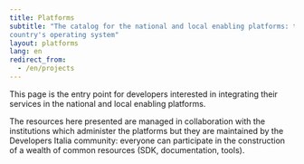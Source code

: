 ```yaml
---
title: Platforms
subtitle: "The catalog for the national and local enabling platforms: the
country's operating system"
layout: platforms
lang: en
redirect_from:
  - /en/projects
---
```


This page is the entry point for developers interested in integrating their
services in the national and local enabling platforms.

The resources here presented are managed in collaboration with the institutions
which administer the platforms but they are maintained by the Developers Italia
community: everyone can participate in the construction of a wealth of common
resources (SDK, documentation, tools).

